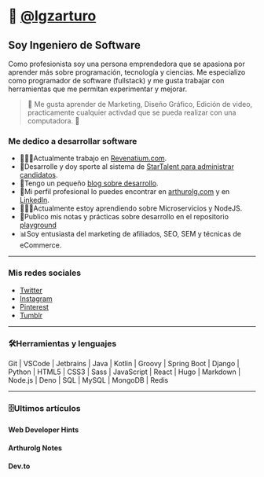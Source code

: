 # 🤖 [@lgzarturo](https://twitter.com/lgzarturo)

## Soy Ingeniero de Software

Como profesionista soy una persona emprendedora que se apasiona por aprender más sobre programación, tecnología y ciencias. Me especializo como programador de software (fullstack) y me gusta trabajar con herramientas que me permitan experimentar y mejorar.

> 🤔 Me gusta aprender de Marketing, Diseño Gráfico, Edición de video, practicamente cualquier activdad que se pueda realizar con una computadora. 🤣

### Me dedico a desarrollar software

- 👨🏻‍💻Actualmente trabajo en [Revenatium.com](https://revenatium.com).
- 💼Desarrolle y doy sporte al sistema de [StarTalent para administrar candidatos](https://startalent.mx).
- 📰Tengo un pequeño [blog sobre desarrollo](https://webdeveloperhints.com).
- 🤺Mi perfil profesional lo puedes encontrar en [arthurolg.com](https://arthurolg.com) y en [LinkedIn](https://www.linkedin.com/in/lgzarturo).
- 👨🏻‍🔬Actualmente estoy aprendiendo sobre Microservicios y NodeJS.
- 📓Publico mis notas y prácticas sobre desarrollo en el repositorio [playground](https://github.com/lgzarturo/playground)
- 📊Soy entusiasta del marketing de afiliados, SEO, SEM y técnicas de eCommerce.

---

### Mis redes sociales

- [Twitter](https://twitter.com/lgzarturo)
- [Instagram](https://www.instagram.com/lgzarturo/)
- [Pinterest](https://www.pinterest.com.mx/arthurolg/)
- [Tumblr](https://arthurolg.tumblr.com/)

---

### 🛠Herramientas y lenguajes

Git | VSCode | Jetbrains | Java | Kotlin | Groovy | Spring Boot | Django | Python | HTML5 | CSS3 | Sass | JavaScript | React | Hugo | Markdown | Node.js | Deno | SQL | MySQL | MongoDB | Redis

---

### 🗄Ultimos artículos

#### Web Developer Hints

<!-- BLOG-WDH:START --><!-- BLOG-WDH:END -->

#### Arthurolg Notes

<!-- BLOG-ALG:START --><!-- BLOG-ALG:END -->

#### Dev.to

<!-- BLOG-DEV:START --><!-- BLOG-DEV:END -->
